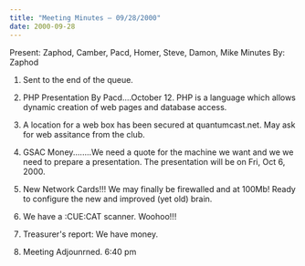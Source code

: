 ```yaml
---
title: "Meeting Minutes – 09/28/2000"
date: 2000-09-28
---
```

Present:    Zaphod, Camber, Pacd, Homer, Steve, Damon, Mike Minutes By: Zaphod </p><p>
1.  Sent to the end of the queue. </p><p>
2.  PHP Presentation By Pacd....October 12.  PHP is a language which allows dynamic creation of web pages and database access. </p><p>
3.  A location for a web box has been secured at quantumcast.net.  May ask for web assitance from the club. </p><p>
4.  GSAC Money........We need a quote for the machine we want and we we need to prepare a presentation.  The presentation will be on  Fri, Oct 6, 2000. </p><p>
5.  New Network Cards!!!  We may finally be firewalled and at 100Mb! Ready to configure the new and improved (yet old) brain. </p><p>
6.  We have a :CUE:CAT scanner.  Woohoo!!! </p><p>
7.  Treasurer's report:  We have money. </p><p>
8.  Meeting Adjounrned.  6:40 pm </p>
